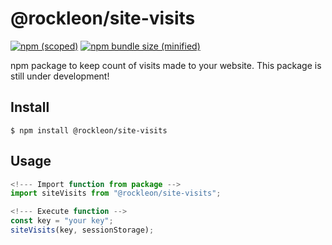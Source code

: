 # @rockleon/site-visits

[![npm (scoped)](https://img.shields.io/npm/v/@rockleon/site-visits.svg)](https://www.npmjs.com/package/@rockleon/site-visits)
[![npm bundle size (minified)](https://img.shields.io/bundlephobia/min/@rockleon/site-visits.svg)](https://www.npmjs.com/package/@rockleon/site-visits)

npm package to keep count of visits made to your website.
This package is still under development!

## Install

```
$ npm install @rockleon/site-visits
```

## Usage

```js
<!--- Import function from package -->
import siteVisits from "@rockleon/site-visits";

<!--- Execute function -->
const key = "your key";
siteVisits(key, sessionStorage);

```
